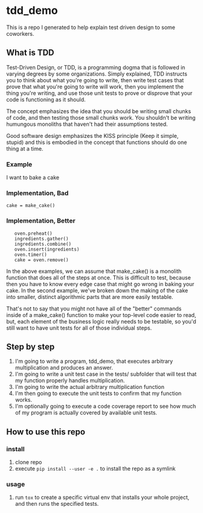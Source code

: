 tdd_demo
===============
This is a repo I generated to help explain test driven design to some coworkers.


## What is TDD
Test-Driven Design, or TDD, is a programming dogma that is followed in varying degrees by some organizations.  Simply explained, TDD instructs you to think about what you're going to write, then write test cases that prove that what you're going to write will work, then you implement the thing you're writing, and use those unit tests to prove or disprove that your code is functioning as it should.

The concept emphasizes the idea that you should be writing small chunks of code, and then testing those small chunks work.  You shouldn't be writing humungous monoliths that haven't had their assumptions tested.

Good software design emphasizes the KISS principle (Keep it simple, stupid) and this is embodied in the concept that functions should do one thing at a time.

### Example
I want to bake a cake
### Implementation, Bad
```cake = make_cake()```
### Implementation, Better
```
   oven.preheat()
   ingredients.gather()
   ingredients.combine()
   oven.insert(ingredients)
   oven.timer()
   cake = oven.remove()
```

In the above examples, we can assume that make_cake() is a monolith function that does all of the steps at once.  This is difficult to test, because then you have to know every edge case that might go wrong in baking your cake.  In the second example, we've broken down the making of the cake into smaller, distinct algorithmic parts that are more easily testable.

That's not to say that you might not have all of the "better" commands inside of a make_cake() function to make your top-level code easier to read, but, each element of the business logic really needs to be testable, so you'd still want to have unit tests for all of those individual steps.


## Step by step
  1. I'm going to write a program, tdd_demo, that executes arbitrary multiplication and produces an answer.
  1. I'm going to write a unit test case in the tests/ subfolder that will test that my function properly handles multiplication.
  1. I'm going to write the actual arbitrary multiplication function
  1. I'm then going to execute the unit tests to confirm that my function works.
  1. I'm optionally going to execute a code coverage report to see how much of my program is actually covered by available unit tests.

## How to use this repo
### install
  1. clone repo
  1. execute `pip install --user -e .` to install the repo as a symlink

### usage
  1. run `tox` to create a specific virtual env that installs your whole project, and then runs the specified tests.
